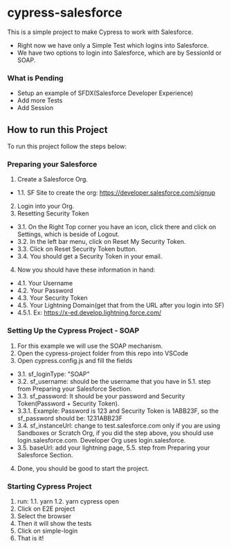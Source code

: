 # cypress-salesforce

This is a simple project to make Cypress to work with Salesforce.

- Right now we have only a Simple Test which logins into Salesforce.
- We have two options to login into Salesforce, which are by SessionId or SOAP.

### What is Pending

- Setup an example of SFDX(Salesforce Developer Experience)
- Add more Tests
- Add Session

## How to run this Project

To run this project follow the steps below:

### Preparing your Salesforce

1. Create a Salesforce Org.

- 1.1. SF Site to create the org: https://developer.salesforce.com/signup

2. Login into your Org.
3. Resetting Security Token

- 3.1. On the Right Top corner you have an icon, click there and click on Settings, which is beside of Logout.
- 3.2. In the left bar menu, click on Reset My Security Token.
- 3.3. Click on Reset Security Token button.
- 3.4. You should get a Security Token in your email.

4. Now you should have these information in hand:

- 4.1. Your Username
- 4.2. Your Password
- 4.3. Your Security Token
- 4.5. Your Lightning Domain(get that from the URL after you login into SF)
- 4.5.1. Ex: https://x-ed.develop.lightning.force.com/

### Setting Up the Cypress Project - SOAP

1. For this example we will use the SOAP mechanism.
2. Open the cypress-project folder from this repo into VSCode
3. Open cypress.config.js and fill the fields

- 3.1. sf_loginType: "SOAP"
- 3.2. sf_username: should be the username that you have in 5.1. step from Preparing your Salesforce Section.
- 3.3. sf_password: It should be your password and Security Token(Password + Security Token).
- 3.3.1. Example: Password is 123 and Security Token is 1ABB23F, so the sf_password should be: 1231ABB23F
- 3.4. sf_instanceUrl: change to test.salesforce.com only if you are using Sandboxes or Scratch Org, if you did the step above, you should use login.salesforce.com. Developer Org uses login.salesforce.
- 3.5. baseUrl: add your lightning page, 5.5. step from Preparing your Salesforce Section.

4. Done, you should be good to start the project.

### Starting Cypress Project

1. run:
   1.1. yarn
   1.2. yarn cypress open
2. Click on E2E project
3. Select the browser
4. Then it will show the tests
5. Click on simple-login
6. That is it!
